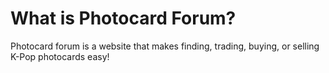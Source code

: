 # What is Photocard Forum?
Photocard forum is a website that makes finding, trading, buying, or selling K-Pop photocards easy! 
